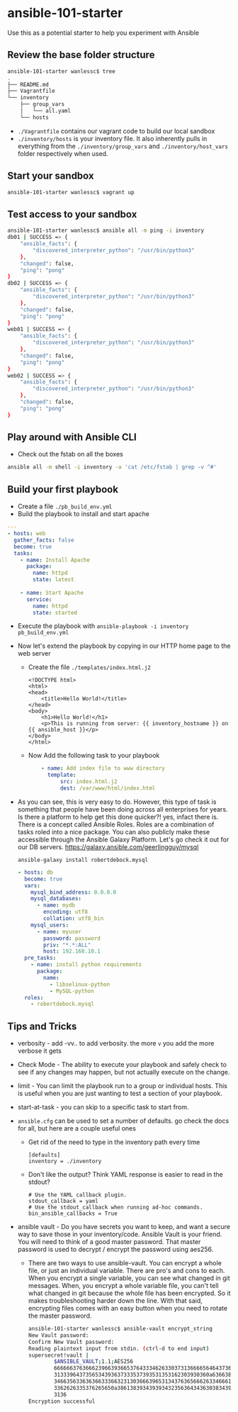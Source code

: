 # ansible-101-starter
Use this as a potential starter to help you experiment with Ansible


## Review the base folder structure

```sh
ansible-101-starter wanlessc$ tree
.
├── README.md
├── Vagrantfile
└── inventory
    ├── group_vars
    │   └── all.yaml
    └── hosts
```

* `./Vagrantfile` contains our vagrant code to build our local sandbox
* `./inventory/hosts` is your inventory file.  It also inherently pulls in everything from the `./inventory/group_vars` and `./inventory/host_vars` folder respectively when used.

## Start your sandbox

```sh
ansible-101-starter wanlessc$ vagrant up
```

## Test access to your sandbox

```sh
ansible-101-starter wanlessc$ ansible all -m ping -i inventory
db01 | SUCCESS => {
    "ansible_facts": {
        "discovered_interpreter_python": "/usr/bin/python3"
    },
    "changed": false,
    "ping": "pong"
}
db02 | SUCCESS => {
    "ansible_facts": {
        "discovered_interpreter_python": "/usr/bin/python3"
    },
    "changed": false,
    "ping": "pong"
}
web01 | SUCCESS => {
    "ansible_facts": {
        "discovered_interpreter_python": "/usr/bin/python3"
    },
    "changed": false,
    "ping": "pong"
}
web02 | SUCCESS => {
    "ansible_facts": {
        "discovered_interpreter_python": "/usr/bin/python3"
    },
    "changed": false,
    "ping": "pong"
}
``` 

## Play around with Ansible CLI

* Check out the fstab on all the boxes

```sh
ansible all -m shell -i inventory -a 'cat /etc/fstab | grep -v ^#'
```

## Build your first playbook

* Create a file `./pb_build_env.yml`
* Build the playbook to install and start apache

```yaml
---
- hosts: web
  gather_facts: false
  become: true
  tasks:
    - name: Install Apache
      package:
        name: httpd
        state: latest
    
    - name: Start Apache
      service:
        name: httpd
        state: started
```

* Execute the playbook with `ansible-playbook -i inventory pb_build_env.yml`

* Now let's extend the playbook by copying in our HTTP home page to the web server
    * Create the file `./templates/index.html.j2`
        ```j2
        <!DOCTYPE html>
        <html>
        <head>
            <title>Hello World!</title>
        </head>
        <body>
            <h1>Hello World!</h1>
            <p>This is running from server: {{ inventory_hostname }} on {{ ansible_host }}</p>
        </body>
        </html>
        ```
    * Now Add the following task to your playbook
        ```yaml
            - name: Add index file to www directory
              template:
                  src: index.html.j2
                  dest: /var/www/html/index.html
        ```

* As you can see, this is very easy to do. However, this type of task is something that people have been doing across all enterprises for years. Is there a platform to help get this done quicker?! yes, infact there is.  There is a concept called Ansible Roles. Roles are a combination of tasks roled into a nice package. You can also publicly make these accessible through the Ansible Galaxy Platform.  Let's go check it out for our DB servers.  https://galaxy.ansible.com/geerlingguy/mysql

  ```
  ansible-galaxy install robertdebock.mysql
  ```

  ```yaml
  - hosts: db
    become: true
    vars:
      mysql_bind_address: 0.0.0.0
      mysql_databases:
        - name: mydb
          encoding: utf8
          collation: utf8_bin
      mysql_users:
        - name: myuser
          password: password
          priv: "*.*:ALL"
          host: 192.168.10.1
    pre_tasks:
      - name: install python requirements
        package:
          name:
            - libselinux-python
            - MySQL-python 
    roles:
      - robertdebock.mysql
  ```

## Tips and Tricks

* verbosity - add -vv.. to add verbosity. the more `v` you add the more verbose it gets
* Check Mode - The ability to execute your playbook and safely check to see if any changes may happen, but not actually execute on the change.
* limit - You can limit the playbook run to a group or individual hosts. This is useful when you are just wanting to test a section of your playbook.
* start-at-task - you can skip to a specific task to start from.

* `ansible.cfg` can be used to set a number of defaults. go check the docs for all, but here are a couple useful ones
  * Get rid of the need to type in the inventory path every time
    ```
    [defaults]
    inventory = ./inventory
    ```
  * Don't like the output? Think YAML response is easier to read in the stdout?
    ```
    # Use the YAML callback plugin.
    stdout_callback = yaml
    # Use the stdout_callback when running ad-hoc commands.
    bin_ansible_callbacks = True
    ```
* ansible vault - Do you have secrets you want to keep, and want a secure way to save those in your inventory/code. Ansible Vault is your friend.  You will need to think of a good master password. That master password is used to decrypt / encrypt the password using aes256.
  * There are two ways to use ansible-vault. You can encrypt a whole file, or just an individual variable. There are pro's and cons to each. When you encrypt a single variable, you can see what changed in git messages. When, you encrypt a whole variable file, you can't tell what changed in git because the whole file has been encrypted. So it makes troubleshooting harder down the line.  With that said, encrypting files comes with an easy button when you need to rotate the master password. 
    ```sh
    ansible-101-starter wanlessc$ ansible-vault encrypt_string
    New Vault password: 
    Confirm New Vault password: 
    Reading plaintext input from stdin. (ctrl-d to end input)
    supersecret!vault |
            $ANSIBLE_VAULT;1.1;AES256
            66666637636662396639366537643334626330373136666564643736313461663163336335376337
            3133396437356534393637333537393531353162303930360a636638356637653663323433663637
            34663563363636633366323130366639653134376365666263346661626138656635346363393536
            3362626335376265650a386138393439393432356364343630383439363032353531393161363265
            3136
    Encryption successful
    ```


